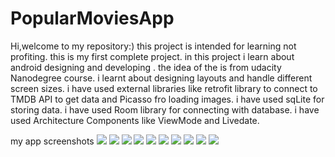 # PopularMoviesApp

Hi,welcome to my repository:) this project is intended for learning not profiting.
this is my first complete project. 
in this project i learn about android designing and developing .
the idea of the is from udacity Nanodegree course. 
i learnt about designing layouts and handle different screen sizes. 
i have used external libraries like retrofit library to connect to TMDB API to get data and Picasso fro loading images. 
i have used  sqLite for storing data.
i have used Room library for connecting with database.
i have used Architecture Components like ViewMode and Livedate.

my app screenshots
![](images/1.jpg)
![](images/7.jpg)
![](images/8.jpg)
![](images/4.jpg)
![](images/5.jpg)
![](images/6.jpg)
![](images/9.jpg)
![](images/10.jpg)
![](images/11.jpg)
![](images/12.jpg)
